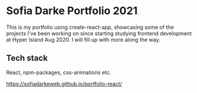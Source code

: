 # Sofia Darke Portfolio 2021

This is my portfolio using create-react-app, showcasing some of the projects I've been working on since starting studying frontend development at Hyper Island Aug 2020. I will fill up with more along the way.

## Tech stack

React, npm-packages, css-animations etc.

https://sofiadarkeweb.github.io/portfolio-react/
